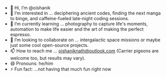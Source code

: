 - 👋 Hi, I’m @oishanik
- 👀 I’m interested in ... deciphering ancient codes, finding the next manga to binge, and caffeine-fueled late-night coding sessions.
- 🌱 I’m currently learning ... photography to capture life's moments, automation to make life easier and the art of making the perfect espresso.
- 💞️ I’m looking to collaborate on ... intergalactic space missions or maybe just some cool open-source projects.
- 📫 How to reach me ... oishaniknath@outlook.com (Carrier pigeons are welcome too, but results may vary).
- 😄 Pronouns: he/him
- ⚡ Fun fact: ...not having that much fun right now

<!---
oishanik/oishanik is a ✨ special ✨ repository because its `README.md` (this file) appears on your GitHub profile.
You can click the Preview link to take a look at your changes.
--->
